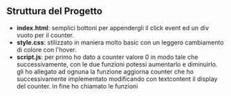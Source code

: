 ## Struttura del Progetto
- **index.html**: semplici bottoni per appendergli il click event ed un div vuoto per il counter.
- **style.css**: stilizzato in maniera molto basic con un leggero cambiamento di colore con l'hover.
- **script.js**: per primo ho dato a counter valore 0 in modo tale che successivamente, con le due funzioni potessi aumentarlo e diminuirlo. gli ho allegato ad ognuna la funzione aggiorna counter che ho successivamente implementato modificando con textcontent il display del counter. in fine ho chiamato le funzioni 
